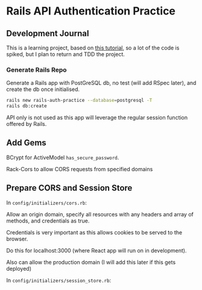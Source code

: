 # Rails API Authentication Practice

## Development Journal

This is a learning project, based on [this tutorial](https://www.youtube.com/playlist?list=PLgYiyoyNPrv_yNp5Pzsx0A3gQ8-tfg66j), so a lot of the code is spiked, but I plan to return and TDD the project.

### Generate Rails Repo

Generate a Rails app with PostGreSQL db, no test (will add RSpec later), and create the db once initialised.

```bash
rails new rails-auth-practice --database=postgresql -T
rails db:create
```

API only is not used as this app will leverage the regular session function offered by Rails.

## Add Gems

BCrypt for ActiveModel `has_secure_password`.

Rack-Cors to allow CORS requests from specified domains

## Prepare CORS and Session Store

In `config/initializers/cors.rb`:

Allow an origin domain, specify all resources with any headers and array of methods, and credentials as true.

Credentials is very important as this allows cookies to be served to the browser.

Do this for localhost:3000 (where React app will run on in development).

Also can allow the production domain (I will add this later if this gets deployed)






In `config/initializers/session_store.rb`:
